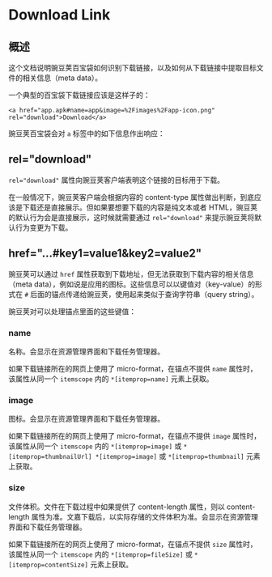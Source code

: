 # Download Link

## 概述

这个文档说明豌豆荚百宝袋如何识别下载链接，以及如何从下载链接中提取目标文件的相关信息（meta data）。

一个典型的百宝袋下载链接应该是这样子的：

	<a href="app.apk#name=app&image=%2Fimages%2Fapp-icon.png" rel="download">Download</a>

豌豆荚百宝袋会对 `a` 标签中的如下信息作出响应：

## rel="download"

`rel="download"` 属性向豌豆荚客户端表明这个链接的目标用于下载。

在一般情况下，豌豆荚客户端会根据内容的 content-type 属性做出判断，到底应该是下载还是直接展示。但如果要想要下载的内容是纯文本或者 HTML，豌豆荚的默认行为会是直接展示，这时候就需要通过 `rel="download"` 来提示豌豆荚将默认行为变更为下载。

## href="...\#key1=value1&key2=value2"

豌豆荚可以通过 `href` 属性获取到下载地址，但无法获取到下载内容的相关信息（meta data），例如说是应用的图标。这些信息可以以键值对（key-value）的形式在 `#` 后面的锚点传递给豌豆荚，使用起来类似于查询字符串（query string）。

豌豆荚对可以处理锚点里面的这些键值：

### name

名称。会显示在资源管理界面和下载任务管理器。

如果下载链接所在的网页上使用了 micro-format，在锚点不提供 `name` 属性时，该属性从同一个 `itemscope` 内的 `*[itemprop=name]` 元素上获取。

### image

图标。会显示在资源管理界面和下载任务管理器。

如果下载链接所在的网页上使用了 micro-format，在锚点不提供 `image` 属性时，该属性从同一个 `itemscope` 内的 `*[itemprop=image]` 或 `*[itemprop=thumbnailUrl] *[itemprop=image]` 或 `*[itemprop=thumbnail]` 元素上获取。

### size

文件体积。文件在下载过程中如果提供了 content-length 属性，则以 content-length 属性为准。文嘉下载后，以实际存储的文件体积为准。会显示在资源管理界面和下载任务管理器。

如果下载链接所在的网页上使用了 micro-format，在锚点不提供 `size` 属性时，该属性从同一个 `itemscope` 内的 `*[itemprop=fileSize]` 或 `*[itemprop=contentSize]` 元素上获取。